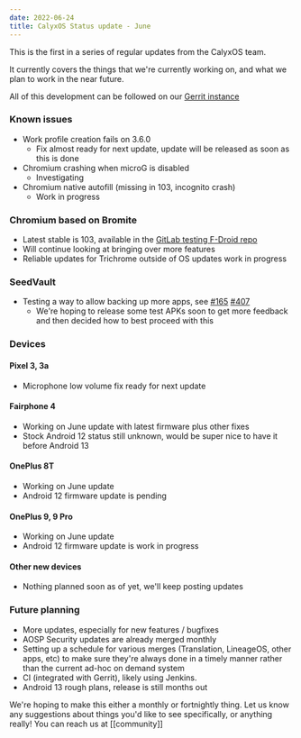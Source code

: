 ```yaml
---
date: 2022-06-24
title: CalyxOS Status update - June
---
```


This is the first in a series of regular updates from the CalyxOS team.

It currently covers the things that we're currently working on, and what we plan to work in the near future.

All of this development can be followed on our [Gerrit instance](https://review.calyxos.org/)

### Known issues
* Work profile creation fails on 3.6.0
  * Fix almost ready for next update, update will be released as soon as this is done
* Chromium crashing when microG is disabled
  * Investigating
* Chromium native autofill (missing in 103, incognito crash)
  * Work in progress

### Chromium based on Bromite
* Latest stable is 103, available in the [GitLab testing F-Droid repo](https://gitlab.com/CalyxOS/calyx-fdroid-repo)
* Will continue looking at bringing over more features
* Reliable updates for Trichrome outside of OS updates work in progress

### SeedVault
* Testing a way to allow backing up more apps, see [#165](https://github.com/seedvault-app/seedvault/issues/165) [#407](https://github.com/seedvault-app/seedvault/pull/407)
  * We're hoping to release some test APKs soon to get more feedback and then decided how to
    best proceed with this

### Devices
#### Pixel 3, 3a
* Microphone low volume fix ready for next update

#### Fairphone 4
* Working on June update with latest firmware plus other fixes
* Stock Android 12 status still unknown, would be super nice to have it before Android 13

#### OnePlus 8T
* Working on June update
* Android 12 firmware update is pending

#### OnePlus 9, 9 Pro
* Working on June update
* Android 12 firmware update is work in progress

#### Other new devices
* Nothing planned soon as of yet, we'll keep posting updates

### Future planning
* More updates, especially for new features / bugfixes
* AOSP Security updates are already merged monthly
* Setting up a schedule for various merges (Translation, LineageOS, other apps, etc) to make sure they're always done in a timely manner rather than the current ad-hoc on demand system
* CI (integrated with Gerrit), likely using Jenkins.
* Android 13 rough plans, release is still months out


We're hoping to make this either a monthly or fortnightly thing. Let us know any suggestions about things you'd like to see specifically, or anything really! You can reach us at [[community]]
